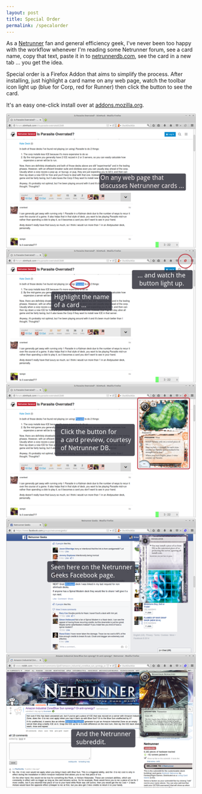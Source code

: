 ```yaml
---
layout: post
title: Special Order
permalink: /specalorder
---
```


As a [Netrunner][1] fan and general efficiency geek, I've never been
too happy with the workflow whenever I'm reading some Netrunner forum,
see a card name, copy that text, paste it in to [netrunnerdb.com][2],
see the card in a new tab ... you get the idea.

Special order is a Firefox Addon that aims to simplify the
process. After installing, just highlight a card name on any web page,
watch the toolbar icon light up (blue for Corp, red for Runner) then
click the button to see the card.

It's an easy one-click install over at [addons.mozilla.org][3].

<div id="carousel-example-generic" class="carousel slide" data-ride="carousel">

  <!-- Wrapper for slides -->
  <div class="carousel-inner">
    <div class="item active">
      <img src="/images/special-order/stimhack-1.png" alt="Stimhack">
    </div>
    <div class="item">
      <img src="/images/special-order/stimhack-2.png" alt="Stimhack">
    </div>
    <div class="item">
      <img src="/images/special-order/stimhack-3.png" alt="Stimhack">
    </div>
    <div class="item">
      <img src="/images/special-order/netrunner-geeks.png" alt="Netrunner Geeks">
    </div>
    <div class="item">
      <img src="/images/special-order/reddit.png" alt="Reddit">
    </div>

  </div>

  <!-- Controls -->
  <a class="left carousel-control" href="#carousel-example-generic" role="button" data-slide="prev">
    <span class="glyphicon glyphicon-chevron-left"></span>
  </a>
  <a class="right carousel-control" href="#carousel-example-generic" role="button" data-slide="next">
    <span class="glyphicon glyphicon-chevron-right"></span>
  </a>
</div>


[1]: http://www.fantasyflightgames.com/edge_minisite.asp?eidm=207
[2]: http://netrunnerdb.com
[3]: https://addons.mozilla.org/en-US/firefox/addon/special-order/
